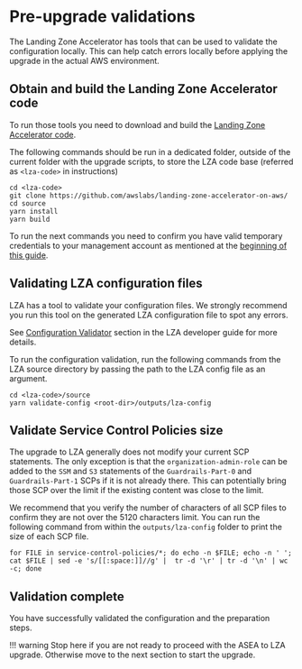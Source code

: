 # Pre-upgrade validations

The Landing Zone Accelerator has tools that can be used to validate the configuration locally. This can help catch errors locally before applying the upgrade in the actual AWS environment.

## Obtain and build the Landing Zone Accelerator code
To run those tools you need to download and build the [Landing Zone Accelerator code](https://github.com/awslabs/landing-zone-accelerator-on-aws).

The following commands should be run in a dedicated folder, outside of the current folder with the upgrade scripts, to store the LZA code base (referred as `<lza-code>` in instructions)
```
cd <lza-code>
git clone https://github.com/awslabs/landing-zone-accelerator-on-aws/
cd source
yarn install
yarn build
```

To run the next commands you need to confirm you have valid temporary credentials to your management account as mentioned at the [beginning of this guide](./prereq-config.md#retrieve-temporary-iam-credentials-via-aws-identity-center).

## Validating LZA configuration files

LZA has a tool to validate your configuration files. We strongly recommend you run this tool on the generated LZA configuration file to spot any errors.

See [Configuration Validator](https://awslabs.github.io/landing-zone-accelerator-on-aws/latest/developer-guide/scripts/#configuration-validator) section in the LZA developer guide for more details.

To run the configuration validation, run the following commands from the LZA source directory by passing the path to the LZA config file as an argument.

```
cd <lza-code>/source
yarn validate-config <root-dir>/outputs/lza-config
```

## Validate Service Control Policies size

The upgrade to LZA generally does not modify your current SCP statements. The only exception is that the `organization-admin-role` can be added to the `SSM` and `S3` statements of the `Guardrails-Part-0` and `Guardrails-Part-1` SCPs if it is not already there. This can potentially bring those SCP over the limit if the existing content was close to the limit.

We recommend that you verify the number of characters of all SCP files to confirm they are not over the 5120 characters limit. You can run the following command from within the `outputs/lza-config` folder to print the size of each SCP file.

```
for FILE in service-control-policies/*; do echo -n $FILE; echo -n ' '; cat $FILE | sed -e 's/[[:space:]]//g' |  tr -d '\r' | tr -d '\n' | wc -c; done
```

## Validation complete
You have successfully validated the configuration and the preparation steps.

!!! warning
    Stop here if you are not ready to proceed with the ASEA to LZA upgrade. Otherwise move to the next section to start the upgrade.